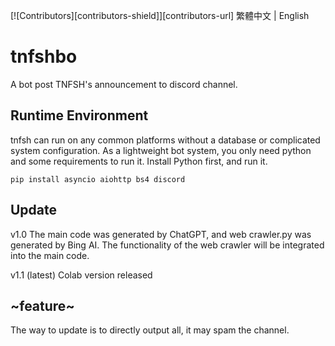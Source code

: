 [![Contributors][contributors-shield]][contributors-url]
繁體中文 | English
# tnfshbo
A bot post TNFSH's announcement to discord channel.
## Runtime Environment
tnfsh can run on any common platforms without a database or complicated system configuration. As a lightweight bot system, you only need python and some requirements to run it.
Install Python first, and run it.
```
pip install asyncio aiohttp bs4 discord
```
## Update

v1.0
The main code was generated by ChatGPT, and web crawler.py was generated by Bing AI.
The functionality of the web crawler will be integrated into the main code.

v1.1 (latest)
Colab version released

## ~feature~
The way to update is to directly output all, it may spam the channel.
